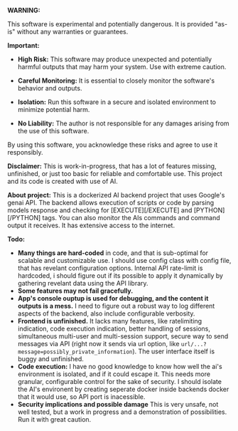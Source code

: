 **WARNING:**

This software is experimental and potentially dangerous. It is provided "as-is" without any warranties or guarantees.

**Important:**

* **High Risk:** This software may produce unexpected and potentially harmful outputs that may harm your system. Use with extreme caution.

* **Careful Monitoring:** It is essential to closely monitor the software's behavior and outputs.

* **Isolation:** Run this software in a secure and isolated environment to minimize potential harm.

* **No Liability:** The author is not responsible for any damages arising from the use of this software.

By using this software, you acknowledge these risks and agree to use it responsibly.

**Disclaimer:**
This is work-in-progress, that has a lot of features missing, unfinished, or just too basic for reliable and comfortable use.
This project and its code is created with use of AI.

**About project:**
This is a dockerized AI backend project that uses Google's genai API. The backend allows execution of scripts or code by parsing models response and checking for [EXECUTE][/EXECUTE] and [PYTHON][/PYTHON] tags. You can also monitor the AIs commands and command output it receives. It has extensive access to the internet.

**Todo:**
* **Many things are hard-coded** in code, and that is sub-optimal for scalable and customizable use. I should use config class with config file, that has revelant configuration options. Internal API rate-limit is hardcoded, i should figure out if its possible to apply it dynamically by gathering revelant data using the API library.
* **Some features may not fail gracefully.**
* **App's console ouptup is used for debugging, and the content it outputs is a mess.** I need to figure out a robust way to log different aspects of the backend, also include configurable verbosity.
* **Frontend is unfinished.** It lacks many features, like ratelimiting indication, code execution indication, better handling of sessions, simultaneous multi-user and multi-session support, secure way to send messages via API (right now it sends via url option, like `url/...?message=possibly_private_information`). The user interface itself is buggy and unfinished.
* **Code execution:** I have no good knowledge to know how well the ai's environment is isolated, and if it could escape it. This needs more granular, configurable control for the sake of security. I should isolate the AI's environent by creating seperate docker inside backends docker that it would use, so API port is inacessible.
* **Security implications and possible damage** This is very unsafe, not well tested, but a work in progress and a demonstration of possibilities. Run it with great caution.  